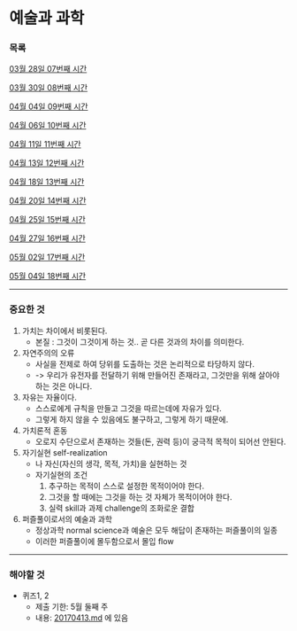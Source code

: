 예술과 과학
===

### 목록

[03월 28일 07번째 시간](20170328.md)

[03월 30일 08번째 시간](20170330.md)

[04월 04일 09번째 시간](20170404.md)

[04월 06일 10번째 시간](20170406.md)

[04월 11일 11번째 시간](20170411.md)

[04월 13일 12번째 시간](20170413.md)

[04월 18일 13번째 시간](20170418.md)

[04월 20일 14번째 시간](20170420.md)

[04월 25일 15번째 시간](20170425.md)

[04월 27일 16번째 시간](20170427.md)

[05월 02일 17번째 시간](20170502.md)

[05월 04일 18번째 시간](20170504.md)

---

### 중요한 것

1. 가치는 차이에서 비롯된다.
	- 본질 : 그것이 그것이게 하는 것.. 곧 다른 것과의 차이를 의미한다.
2. 자연주의의 오류
	- 사실을 전제로 하여 당위를 도출하는 것은 논리적으로 타당하지 않다.
	- -> 우리가 유전자를 전달하기 위해 만들어진 존재라고, 그것만을 위해 살아야 하는 것은 아니다.
3. 자유는 자율이다.
	- 스스로에게 규칙을 만들고 그것을 따르는데에 자유가 있다.
	- 그렇게 하지 않을 수 있음에도 불구하고, 그렇게 하기 때문에.
4. 가치론적 혼동
	- 오로지 수단으로서 존재하는 것들(돈, 권력 등)이 궁극적 목적이 되어선 안된다.
5. 자기실현 self-realization
	- 나 자신(자신의 생각, 목적, 가치)을 실현하는 것
	- 자기실현의 조건
		1. 추구하는 목적이 스스로 설정한 목적이어야 한다.
		2. 그것을 할 때에는 그것을 하는 것 자체가 목적이어야 한다.
		3. 실력 skill과 과제 challenge의 조화로운 결합
6. 퍼즐풀이로서의 예술과 과학
	- 정상과학 normal science과 예술은 모두 해답이 존재하는 퍼즐풀이의 일종
	- 이러한 퍼즐풀이에 몰두함으로서 몰입 flow

---

### 해야할 것

- 퀴즈1, 2
	- 제출 기한: 5월 둘째 주
	- 내용: [20170413.md](20170413.md) 에 있음